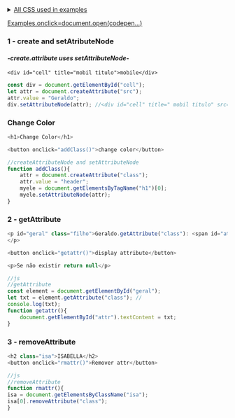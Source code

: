<details>
<summary><ins>All CSS used in examples</ins></summary>

```css
        code {
            font-size: 2rem;
        }
        p {
            font-size: 1.2rem;
        }
        .header {
            color: rgb(255, 0, 64);
        }
        .filho {
            color: dodgerblue;
        }
        .isa {
            color: rgb(251, 22, 221);
            font-size: 3rem;
        }
```
</details>

[Examples.onclick=document.open(codepen...)](https://codepen.io/geraldopcf/pen/XWEQQMG)

### 1 - create and setAtributeNode
#### _-create.attribute uses setAttributeNode-_

`<div id="cell" title="mobil titulo">mobile</div>` 

```js
const div = document.getElementById("cell");
let attr = document.createAttribute("src");
attr.value = "Geraldo";
div.setAttributeNode(attr); //<div id="cell" title=" mobil titulo" src="Geraldo">mobile</div>
```

### Change Color
```js
<h1>Change Color</h1>

<button onclick="addClass()">change color</button>

//createAttributeNode and setAttributeNode
function addClass(){
    attr = document.createAttribute("class");
    attr.value = "header";
    myele = document.getElementsByTagName("h1")[0];
    myele.setAttributeNode(attr);
}
```

### 2 - getAttribute

```js
<p id="geral" class="filho">Geraldo.getAttribute("class"): <span id="attr" style="color: red;"></span>
</p>   

<button onclick="getattr()">display attribute</button>

<p>Se não existir return null</p>

//js
//getAttribute
const element = document.getElementById("geral");
let txt = element.getAttribute("class"); //
console.log(txt);
function getattr(){
    document.getElementById("attr").textContent = txt;
}

```

### 3 - removeAttribute

```js
<h2 class="isa">ISABELLA</h2>
<button onclick="rmattr()">Remover attr</button>

//js
//removeAttribute
function rmattr(){
isa = document.getElementsByClassName("isa");
isa[0].removeAttribute("class");
}

```

